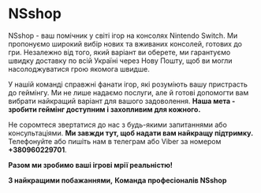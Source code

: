 # NSshop

NSshop - ваш помічник у світі ігор на консолях Nintendo Switch. Ми пропонуємо широкий вибір нових та вживаних консолей, готових до гри. Незалежно від того, який варіант ви оберете, ми гарантуємо швидку доставку по всій Україні через Нову Пошту, щоб ви могли насолоджуватися грою якомога швидше.

У нашій команді справжні фанати ігор, які розуміють вашу пристрасть до геймінгу. Ми не лише надаємо послуги, але й готові допомогти вам вибрати найкращий варіант для вашого задоволення. **Наша мета - зробити геймінг доступним і захопливим для кожного.**

Не соромтеся звертатися до нас з будь-якими запитаннями або консультаціями. **Ми завжди тут, щоб надати вам найкращу підтримку.** Телефонуйте або пишіть нам в телеграм або Viber за номером **+380960229701**.

**Разом ми зробимо ваші ігрові мрії реальністю!**

**З найкращими побажаннями,**
**Команда професіоналів NSshop**

